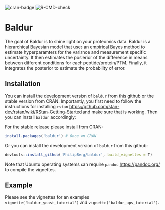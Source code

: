 
<!-- README.md is generated from README.Rmd. Please edit that file -->
<!-- badges: start -->

![cran-badge](http://www.r-pkg.org/badges/version/baldur)
![R-CMD-check](https://github.com/PhilipBerg/baldur/actions/workflows/check-standard.yaml/badge.svg)
<!-- badges: end -->

# Baldur

The goal of Baldur is to shine light on your proteomics data. Baldur is
a hierarchical Bayesian model that uses an empirical Bayes method to
estimate hyperparamters for the variance and measurement specific
uncertainty. It then estimates the posterior of the difference in means
between different conditions for each peptide/protein/PTM. Finally, it
integrates the posterior to estimate the probability of error.

## Installation

You can install the development version of `baldur` from this github or
the stable version from CRAN. Importantly, you first need to follow the
instructions for installing `rstan`
<https://github.com/stan-dev/rstan/wiki/RStan-Getting-Started> and make
sure that is working. Then you can install `baldur` accordingly:

For the stable release please install from CRAN:

``` r
install.packages('baldur') # Once on CRAN
```

Or you can install the development version of `baldur` from this github:

``` r
devtools::install_github('PhilipBerg/baldur', build_vignettes = T)
```

Note that Ubuntu operating systems can require `pandoc`
<https://pandoc.org/> to compile the vignettes.

## Example

Please see the vignettes for an examples
`vignette('baldur_yeast_tutorial')` and
`vignette('baldur_ups_tutorial')`.
